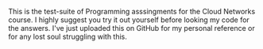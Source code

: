 This is the test-suite of Programming asssingments for the Cloud Networks course.
I highly suggest you try it out yourself before looking my code for the answers.
I've just uploaded this on GitHub for my personal reference or for any lost soul struggling with this.
